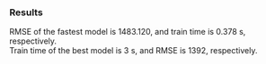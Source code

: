 ### Results
RMSE of the fastest model is 1483.120, and train time is 0.378 s, respectively.  
Train time of the best model is 3 s, and RMSE is 1392, respectively.
